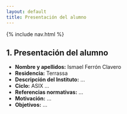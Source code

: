 ```yaml
---
layout: default
title: Presentación del alumno
---
```


{% include nav.html %}

## 1. Presentación del alumno

- **Nombre y apellidos:** Ismael Ferrón Clavero  
- **Residencia:** Terrassa  
- **Descripción del Instituto:** …  
- **Ciclo:** ASIX …  
- **Referencias normativas:** …  
- **Motivación:** …  
- **Objetivos:** …  
